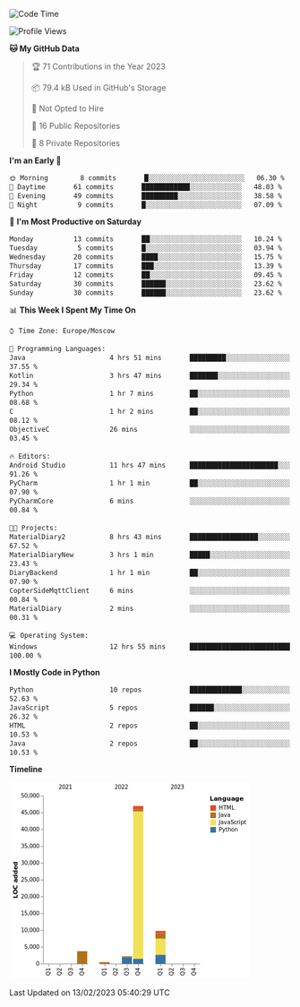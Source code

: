 <!--START_SECTION:waka-->
![Code Time](http://img.shields.io/badge/Code%20Time-27%20hrs%2038%20mins-blue)

![Profile Views](http://img.shields.io/badge/Profile%20Views-3-blue)

**🐱 My GitHub Data** 

> 🏆 71 Contributions in the Year 2023
 > 
> 📦 79.4 kB Used in GitHub's Storage 
 > 
> 🚫 Not Opted to Hire
 > 
> 📜 16 Public Repositories 
 > 
> 🔑 8 Private Repositories  
 > 
**I'm an Early 🐤** 

```text
🌞 Morning        8 commits       █░░░░░░░░░░░░░░░░░░░░░░░░   06.30 % 
🌆 Daytime       61 commits       ████████████░░░░░░░░░░░░░   48.03 % 
🌃 Evening       49 commits       █████████░░░░░░░░░░░░░░░░   38.58 % 
🌙 Night          9 commits       █░░░░░░░░░░░░░░░░░░░░░░░░   07.09 % 

```
📅 **I'm Most Productive on Saturday** 

```text
Monday          13 commits       ██░░░░░░░░░░░░░░░░░░░░░░░   10.24 % 
Tuesday          5 commits       █░░░░░░░░░░░░░░░░░░░░░░░░   03.94 % 
Wednesday       20 commits       ████░░░░░░░░░░░░░░░░░░░░░   15.75 % 
Thursday        17 commits       ███░░░░░░░░░░░░░░░░░░░░░░   13.39 % 
Friday          12 commits       ██░░░░░░░░░░░░░░░░░░░░░░░   09.45 % 
Saturday        30 commits       ██████░░░░░░░░░░░░░░░░░░░   23.62 % 
Sunday          30 commits       ██████░░░░░░░░░░░░░░░░░░░   23.62 % 

```


📊 **This Week I Spent My Time On** 

```text
⌚︎ Time Zone: Europe/Moscow

💬 Programming Languages: 
Java                     4 hrs 51 mins       █████████░░░░░░░░░░░░░░░░   37.55 % 
Kotlin                   3 hrs 47 mins       ███████░░░░░░░░░░░░░░░░░░   29.34 % 
Python                   1 hr 7 mins         ██░░░░░░░░░░░░░░░░░░░░░░░   08.68 % 
C                        1 hr 2 mins         ██░░░░░░░░░░░░░░░░░░░░░░░   08.12 % 
ObjectiveC               26 mins             ░░░░░░░░░░░░░░░░░░░░░░░░░   03.45 % 

🔥 Editors: 
Android Studio           11 hrs 47 mins      ██████████████████████░░░   91.26 % 
PyCharm                  1 hr 1 min          ██░░░░░░░░░░░░░░░░░░░░░░░   07.90 % 
PyCharmCore              6 mins              ░░░░░░░░░░░░░░░░░░░░░░░░░   00.84 % 

🐱‍💻 Projects: 
MaterialDiary2           8 hrs 43 mins       █████████████████░░░░░░░░   67.52 % 
MaterialDiaryNew         3 hrs 1 min         █████░░░░░░░░░░░░░░░░░░░░   23.43 % 
DiaryBackend             1 hr 1 min          ██░░░░░░░░░░░░░░░░░░░░░░░   07.90 % 
CopterSideMqttClient     6 mins              ░░░░░░░░░░░░░░░░░░░░░░░░░   00.84 % 
MaterialDiary            2 mins              ░░░░░░░░░░░░░░░░░░░░░░░░░   00.31 % 

💻 Operating System: 
Windows                  12 hrs 55 mins      █████████████████████████   100.00 % 

```

**I Mostly Code in Python** 

```text
Python                   10 repos            █████████████░░░░░░░░░░░░   52.63 % 
JavaScript               5 repos             ██████░░░░░░░░░░░░░░░░░░░   26.32 % 
HTML                     2 repos             ██░░░░░░░░░░░░░░░░░░░░░░░   10.53 % 
Java                     2 repos             ██░░░░░░░░░░░░░░░░░░░░░░░   10.53 % 

```


**Timeline**

![Chart not found](https://raw.githubusercontent.com/Adlemex/Adlemex/main/charts/bar_graph.png) 


 Last Updated on 13/02/2023 05:40:29 UTC
<!--END_SECTION:waka-->
